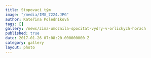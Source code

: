 ```yaml
---
title: Stopovací tým
image: "/media/IMG_7224.JPG"
author: Kateřina Poledníková
tags: []
gallery: /news/zima-umoznila-spocitat-vydry-v-orlickych-horach
published: true
date: 2017-01-26 07:08:20.000000000 Z
category: gallery
layout: photo
---
```

